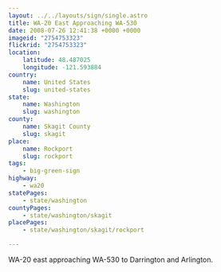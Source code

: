 ```yaml
---
layout: ../../layouts/sign/single.astro
title: WA-20 East Approaching WA-530
date: 2008-07-26 12:41:38 +0000 +0000
imageid: "2754753323"
flickrid: "2754753323"
location:
    latitude: 48.487025
    longitude: -121.593884
country:
    name: United States
    slug: united-states
state:
    name: Washington
    slug: washington
county:
    name: Skagit County
    slug: skagit
place:
    name: Rockport
    slug: rockport
tags:
    - big-green-sign
highway:
    - wa20
statePages:
    - state/washington
countyPages:
    - state/washington/skagit
placePages:
    - state/washington/skagit/rockport

---
```

WA-20 east approaching WA-530 to Darrington and Arlington.